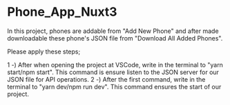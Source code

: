 # Phone_App_Nuxt3
In this project, phones are addable from "Add New Phone" and after made downloadable these phone's JSON file from "Download All Added Phones". 

Please apply these steps;

1 -) After when opening the project at VSCode, write in the terminal to "yarn start/npm start". This command is ensure listen to the JSON server for our JSON file for API operations.
2 -) After the first command, write in the terminal to "yarn dev/npm run dev". This command ensures the start of our project.
